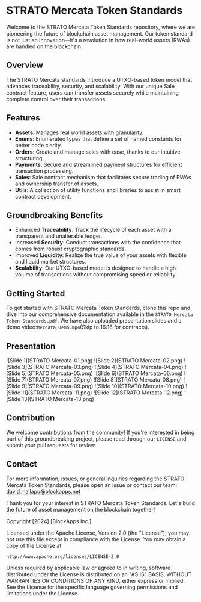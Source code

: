 # STRATO Mercata Token Standards

Welcome to the STRATO Mercata Token Standards repository, where we are pioneering the future of blockchain asset management. Our token standard is not just an innovation—it's a revolution in how real-world assets (RWAs) are handled on the blockchain.

## Overview

The STRATO Mercata standards introduce a UTXO-based token model that advances traceability, security, and scalability. With our unique Sale contract feature, users can transfer assets securely while maintaining complete control over their transactions.

## Features

- **Assets**: Manages real world assets with granularity.
- **Enums**: Enumerated types that define a set of named constants for better code clarity.
- **Orders**: Create and manage sales with ease, thanks to our intuitive structuring.
- **Payments**: Secure and streamlined payment structures for efficient transaction processing.
- **Sales**: Sale contract mechanism that facilitates secure trading of RWAs and ownership transfer of assets.
- **Utils**: A collection of utility functions and libraries to assist in smart contract development.

## Groundbreaking Benefits

- Enhanced **Traceability**: Track the lifecycle of each asset with a transparent and unalterable ledger.
- Increased **Security**: Conduct transactions with the confidence that comes from robust cryptographic standards.
- Improved **Liquidity**: Realize the true value of your assets with flexible and liquid market structures.
- **Scalability**: Our UTXO-based model is designed to handle a high volume of transactions without compromising speed or reliability.

## Getting Started

To get started with STRATO Mercata Token Standards, clone this repo and dive into our comprehensive documentation available in the `STRATO Mercata Token Standards.pdf`. We have also uploaded presentation slides and a demo video:`Mercata_Demo.mp4`(Skip to 16:18 for contracts).

## Presentation
![Slide 1](STRATO Mercata-01.png)
![Slide 2](STRATO Mercata-02.png)
![Slide 3](STRATO Mercata-03.png)
![Slide 4](STRATO Mercata-04.png)
![Slide 5](STRATO Mercata-05.png)
![Slide 6](STRATO Mercata-06.png)
![Slide 7](STRATO Mercata-07.png)
![Slide 8](STRATO Mercata-08.png)
![Slide 9](STRATO Mercata-09.png)
![Slide 10](STRATO Mercata-10.png)
![Slide 11](STRATO Mercata-11.png)
![Slide 12](STRATO Mercata-12.png)
![Slide 13](STRATO Mercata-13.png)



## Contribution

We welcome contributions from the community! If you're interested in being part of this groundbreaking project, please read through our `LICENSE` and submit your pull requests for review.

## Contact

For more information, issues, or general inquiries regarding the STRATO Mercata Token Standards, please open an issue or contact our team:
david_nallapu@blockapps.net

Thank you for your interest in STRATO Mercata Token Standards. Let's build the future of asset management on the blockchain together!

Copyright [2024] [BlockApps Inc.]

Licensed under the Apache License, Version 2.0 (the "License");
you may not use this file except in compliance with the License.
You may obtain a copy of the License at

    http://www.apache.org/licenses/LICENSE-2.0

Unless required by applicable law or agreed to in writing, software
distributed under the License is distributed on an "AS IS" BASIS,
WITHOUT WARRANTIES OR CONDITIONS OF ANY KIND, either express or implied.
See the License for the specific language governing permissions and
limitations under the License.